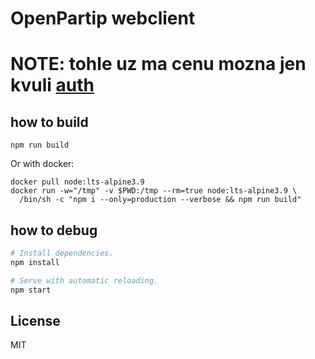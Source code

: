 # OpenPartip webclient

# NOTE: tohle uz ma cenu mozna jen kvuli [auth](src/components/pages/auth)

## how to build

```
npm run build
```

Or with docker:

```
docker pull node:lts-alpine3.9
docker run -w="/tmp" -v $PWD:/tmp --rm=true node:lts-alpine3.9 \
  /bin/sh -c "npm i --only=production --verbose && npm run build"
```

## how to debug

``` bash
# Install dependencies.
npm install

# Serve with automatic reloading.
npm start
```

## License

MIT
